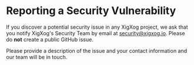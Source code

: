 # Reporting a Security Vulnerability

If you discover a potential security issue in any XigXog project, we ask that you notify XigXog's Security Team by email at [security@xigxog.io](mailto:security@xigxog.io). Please do **not** create a public GitHub issue.

Please provide a description of the issue and your contact information and our team will be in touch.


